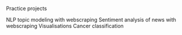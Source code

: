 Practice projects

NLP topic modeling with webscraping
Sentiment analysis of news with webscraping
Visualisations
Cancer classification
